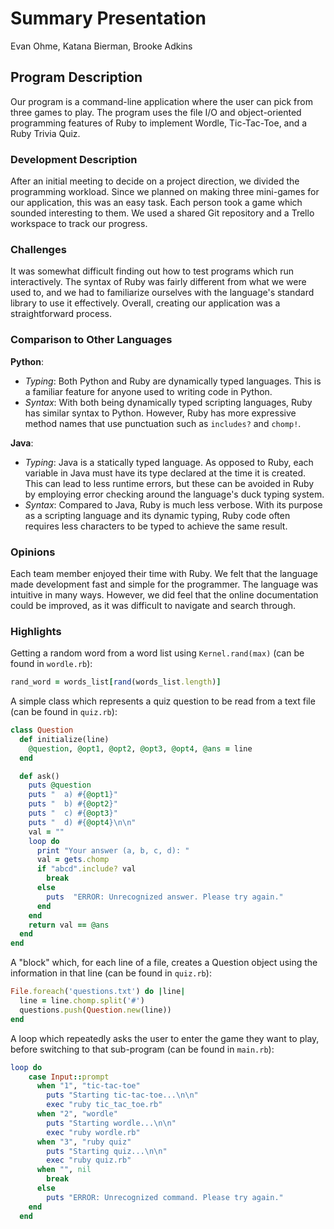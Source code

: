 # Summary Presentation

Evan Ohme, Katana Bierman, Brooke Adkins

## Program Description 

Our program is a command-line application where the user can pick from three games to play. The program uses the file I/O and object-oriented programming features of Ruby to implement Wordle, Tic-Tac-Toe, and a Ruby Trivia Quiz. 

### Development Description

After an initial meeting to decide on a project direction, we divided the programming workload. Since we planned on making three mini-games for our application, this was an easy task. Each person took a game which sounded interesting to them. We used a shared Git repository and a Trello workspace to track our progress. 

### Challenges

It was somewhat difficult finding out how to test programs which run interactively. The syntax of Ruby was fairly different from what we were used to, and we had to familiarize ourselves with the language's standard library to use it effectively. Overall, creating our application was a straightforward process. 

### Comparison to Other Languages

**Python**:
- *Typing*: Both Python and Ruby are dynamically typed languages. This is a familiar feature for anyone used to writing code in Python.
- *Syntax*: With both being dynamically typed scripting languages, Ruby has similar syntax to Python. However, Ruby has more expressive method names that use punctuation such as `includes?` and `chomp!`. 

**Java**:
- *Typing*: Java is a statically typed language. As opposed to Ruby, each variable in Java must have its type declared at the time it is created. This can lead to less runtime errors, but these can be avoided in Ruby by employing error checking around the language's duck typing system. 
- *Syntax*: Compared to Java, Ruby is much less verbose. With its purpose as a scripting language and its dynamic typing, Ruby code often requires less characters to be typed to achieve the same result. 

### Opinions

Each team member enjoyed their time with Ruby. We felt that the language made development fast and simple for the programmer. The language was intuitive in many ways. However, we did feel that the online documentation could be improved, as it was difficult to navigate and search through. 

### Highlights

Getting a random word from a word list using `Kernel.rand(max)` (can be found in `wordle.rb`):

```ruby
rand_word = words_list[rand(words_list.length)]
```

A simple class which represents a quiz question to be read from a text file (can be found in `quiz.rb`):

```ruby
class Question
  def initialize(line)
    @question, @opt1, @opt2, @opt3, @opt4, @ans = line
  end

  def ask()
    puts @question
    puts "  a) #{@opt1}"
    puts "  b) #{@opt2}"
    puts "  c) #{@opt3}"
    puts "  d) #{@opt4}\n\n"
    val = ""
    loop do
      print "Your answer (a, b, c, d): "
      val = gets.chomp
      if "abcd".include? val
        break
      else
        puts  "ERROR: Unrecognized answer. Please try again."
      end
    end
    return val == @ans
  end
end
```

A "block" which, for each line of a file, creates a Question object using the information in that line (can be found in `quiz.rb`):

```ruby
File.foreach('questions.txt') do |line|
  line = line.chomp.split('#')
  questions.push(Question.new(line))
end
```

A loop which repeatedly asks the user to enter the game they want to play, before switching to that sub-program (can be found in `main.rb`):

```ruby
loop do
    case Input::prompt
      when "1", "tic-tac-toe"
        puts "Starting tic-tac-toe...\n\n"
        exec "ruby tic_tac_toe.rb"
      when "2", "wordle"
        puts "Starting wordle...\n\n"
        exec "ruby wordle.rb"
      when "3", "ruby quiz"
        puts "Starting quiz...\n\n"
        exec "ruby quiz.rb"
      when "", nil
        break
      else
        puts "ERROR: Unrecognized command. Please try again."
    end
  end
```

